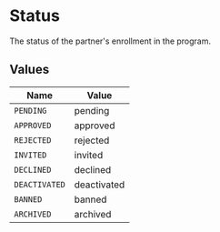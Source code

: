 # Status

The status of the partner's enrollment in the program.


## Values

| Name          | Value         |
| ------------- | ------------- |
| `PENDING`     | pending       |
| `APPROVED`    | approved      |
| `REJECTED`    | rejected      |
| `INVITED`     | invited       |
| `DECLINED`    | declined      |
| `DEACTIVATED` | deactivated   |
| `BANNED`      | banned        |
| `ARCHIVED`    | archived      |